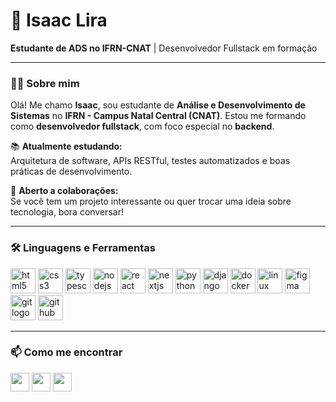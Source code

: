 <h1>👋 Isaac Lira</h1>
<p><strong>Estudante de ADS no IFRN-CNAT</strong> | Desenvolvedor Fullstack em formação

---

### 👨‍💻 Sobre mim

Olá! Me chamo **Isaac**, sou estudante de **Análise e Desenvolvimento de Sistemas** no **IFRN - Campus Natal Central (CNAT)**. Estou me formando como **desenvolvedor fullstack**, com foco especial no **backend**.

📚 **Atualmente estudando:**  
Arquitetura de software, APIs RESTful, testes automatizados e boas práticas de desenvolvimento.

🤝 **Aberto a colaborações:**  
Se você tem um projeto interessante ou quer trocar uma ideia sobre tecnologia, bora conversar!

---

### 🛠 Linguagens e Ferramentas

<div>
  <img src="https://skillicons.dev/icons?i=html" height="40" alt="html5 logo" />
  <img src="https://skillicons.dev/icons?i=css" height="40" alt="css3 logo" />
  <img src="https://skillicons.dev/icons?i=ts" height="40" alt="typescript logo" />
  <img src="https://cdn.simpleicons.org/nodedotjs/339933" height="40" alt="nodejs logo" />
  <img src="https://skillicons.dev/icons?i=react" height="40" alt="react logo" />
  <img src="https://skillicons.dev/icons?i=nextjs" height="40" alt="nextjs logo" />
  <img src="https://skillicons.dev/icons?i=py" height="40" alt="python logo" />
  <img src="https://skillicons.dev/icons?i=django" height="40" alt="django logo" />
  <img src="https://skillicons.dev/icons?i=docker" height="40" alt="docker logo" />
  <img src="https://skillicons.dev/icons?i=linux" height="40" alt="linux logo" />
  <img src="https://skillicons.dev/icons?i=figma" height="40" alt="figma logo" />
  <img src="https://skillicons.dev/icons?i=git" height="40" alt="git logo" />
  <img src="https://skillicons.dev/icons?i=github" height="40" alt="github logo" />
</div>

---

### 📫 Como me encontrar
<p>
  <a href="mailto:isaaclira422@gmail.com"><img src="https://skillicons.dev/icons?i=gmail" height="30" /></a>
  <a href="https://www.linkedin.com/in/isaaclira42"><img src="https://skillicons.dev/icons?i=linkedin" height="30" /></a>
  <a href="https://github.com/IsaacLira42"><img src="https://skillicons.dev/icons?i=github" height="30" /></a>
</p>

